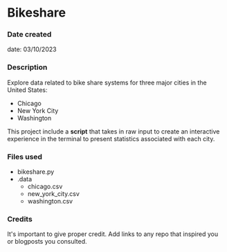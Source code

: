 # Bikeshare

### Date created
date: 03/10/2023

### Description
Explore data related to bike share systems for three major cities in 
the United States:
* Chicago
* New York City
* Washington

This project include a **script** that takes in raw input to create an interactive experience in the terminal 
to present statistics associated with each city.

### Files used
* bikeshare.py
* .data
   * chicago.csv
   * new_york_city.csv
   * washington.csv
### Credits
It's important to give proper credit. Add links to any repo that inspired you or blogposts you consulted.

